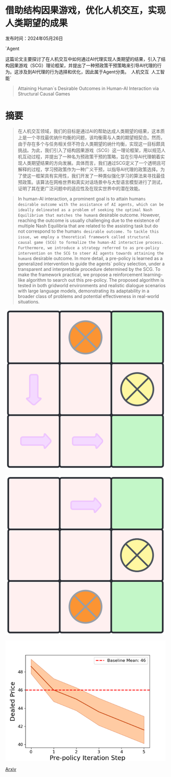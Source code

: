 # 借助结构因果游戏，优化人机交互，实现人类期望的成果

发布时间：2024年05月26日

`Agent

这篇论文主要探讨了在人机交互中如何通过AI代理实现人类期望的结果，引入了结构因果游戏（SCG）理论框架，并提出了一种预政策干预策略来引导AI代理的行为。这涉及到AI代理的行为选择和优化，因此属于Agent分类。` `人机交互` `人工智能`

> Attaining Human`s Desirable Outcomes in Human-AI Interaction via Structural Causal Games

# 摘要

> 在人机交互领域，我们的目标是通过AI的帮助达成人类期望的结果，这本质上是一个寻找最优纳什均衡的问题，该均衡需与人类的期望相契合。然而，由于存在多个与任务相关但不符合人类期望的纳什均衡，实现这一目标颇具挑战。为此，我们引入了结构因果游戏（SCG）这一理论框架，用以规范人机互动过程，并提出了一种名为预政策干预的策略，旨在引导AI代理朝着实现人类期望结果的方向发展。具体而言，我们通过SCG定义了一个透明且可解释的过程，学习预政策作为一种广义干预，以指导AI代理的政策选择。为了使这一框架具有实用性，我们开发了一种类似强化学习的算法来寻找最佳预政策。该算法在网格世界和真实对话场景中与大型语言模型进行了测试，证明了其在更广泛问题中的适应性及在现实世界中的潜在效能。

> In human-AI interaction, a prominent goal is to attain human`s desirable outcome with the assistance of AI agents, which can be ideally delineated as a problem of seeking the optimal Nash Equilibrium that matches the human`s desirable outcome. However, reaching the outcome is usually challenging due to the existence of multiple Nash Equilibria that are related to the assisting task but do not correspond to the human`s desirable outcome. To tackle this issue, we employ a theoretical framework called structural causal game (SCG) to formalize the human-AI interactive process. Furthermore, we introduce a strategy referred to as pre-policy intervention on the SCG to steer AI agents towards attaining the human`s desirable outcome. In more detail, a pre-policy is learned as a generalized intervention to guide the agents` policy selection, under a transparent and interpretable procedure determined by the SCG. To make the framework practical, we propose a reinforcement learning-like algorithm to search out this pre-policy. The proposed algorithm is tested in both gridworld environments and realistic dialogue scenarios with large language models, demonstrating its adaptability in a broader class of problems and potential effectiveness in real-world situations.

![借助结构因果游戏，优化人机交互，实现人类期望的成果](../../../paper_images/2405.16588/x1.png)

![借助结构因果游戏，优化人机交互，实现人类期望的成果](../../../paper_images/2405.16588/x2.png)

![借助结构因果游戏，优化人机交互，实现人类期望的成果](../../../paper_images/2405.16588/nego.png)

[Arxiv](https://arxiv.org/abs/2405.16588)